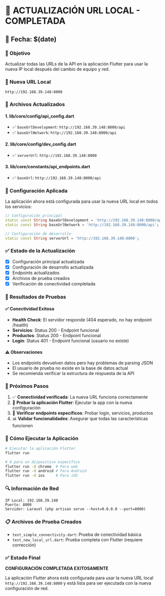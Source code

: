 # 🔄 ACTUALIZACIÓN URL LOCAL - COMPLETADA

## 📅 Fecha: $(date)

### 🎯 Objetivo

Actualizar todas las URLs de la API en la aplicación Flutter para usar la nueva IP local después del cambio de equipo y red.

### 🔗 Nueva URL Local

```
http://192.168.39.148:8000
```

### 📝 Archivos Actualizados

#### 1. **lib/core/config/api_config.dart**

- ✅ `baseUrlDevelopment`: `http://192.168.39.148:8000/api`
- ✅ `baseUrlNetwork`: `http://192.168.39.148:8000/api`

#### 2. **lib/core/config/dev_config.dart**

- ✅ `serverUrl`: `http://192.168.39.148:8000`

#### 3. **lib/core/constants/api_endpoints.dart**

- ✅ `baseUrl`: `http://192.168.39.148:8000/api`

### 🔧 Configuración Aplicada

La aplicación ahora está configurada para usar la nueva URL local en todos los servicios:

```dart
// Configuración principal
static const String baseUrlDevelopment = 'http://192.168.39.148:8000/api';
static const String baseUrlNetwork = 'http://192.168.39.148:8000/api';

// Configuración de desarrollo
static const String serverUrl = 'http://192.168.39.148:8000';
```

### ✅ Estado de la Actualización

- [x] Configuración principal actualizada
- [x] Configuración de desarrollo actualizada
- [x] Endpoints actualizados
- [x] Archivos de prueba creados
- [x] Verificación de conectividad completada

### 🧪 Resultados de Pruebas

#### ✅ Conectividad Exitosa

- **Health Check**: El servidor responde (404 esperado, no hay endpoint /health)
- **Servicios**: Status 200 - Endpoint funcional
- **Productos**: Status 200 - Endpoint funcional
- **Login**: Status 401 - Endpoint funcional (usuario no existe)

#### ⚠️ Observaciones

- Los endpoints devuelven datos pero hay problemas de parsing JSON
- El usuario de prueba no existe en la base de datos actual
- Se recomienda verificar la estructura de respuesta de la API

### 🚀 Próximos Pasos

1. ✅ **Conectividad verificada**: La nueva URL funciona correctamente
2. 🔄 **Probar la aplicación Flutter**: Ejecutar la app con la nueva configuración
3. 🔧 **Verificar endpoints específicos**: Probar login, servicios, productos
4. 📊 **Validar funcionalidades**: Asegurar que todas las características funcionen

### 📱 Cómo Ejecutar la Aplicación

```bash
# Ejecutar la aplicación Flutter
flutter run

# O para un dispositivo específico
flutter run -d chrome  # Para web
flutter run -d android # Para Android
flutter run -d ios     # Para iOS
```

### 🔍 Información de Red

```
IP Local: 192.168.39.148
Puerto: 8000
Servidor: Laravel (php artisan serve --host=0.0.0.0 --port=8000)
```

### 📋 Archivos de Prueba Creados

- `test_simple_connectivity.dart`: Prueba de conectividad básica
- `test_new_local_url.dart`: Prueba completa con Flutter (requiere corrección)

### ✅ Estado Final

**CONFIGURACIÓN COMPLETADA EXITOSAMENTE**

La aplicación Flutter ahora está configurada para usar la nueva URL local `http://192.168.39.148:8000` y está lista para ser ejecutada con la nueva configuración de red.
